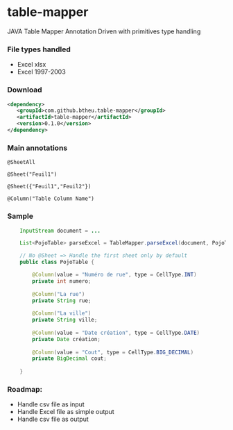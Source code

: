 # table-mapper
JAVA Table Mapper Annotation Driven with primitives type handling

### File types handled
- Excel xlsx
- Excel 1997-2003

### Download
```xml
<dependency>
   <groupId>com.github.btheu.table-mapper</groupId>
   <artifactId>table-mapper</artifactId>
   <version>0.1.0</version>
</dependency>
```

### Main annotations
	@SheetAll
	
	@Sheet("Feuil1")
	
	@Sheet({"Feuil1","Feuil2"})

	@Column("Table Column Name")

### Sample
```java
    InputStream document = ...

    List<PojoTable> parseExcel = TableMapper.parseExcel(document, PojoTable.class);
```

```java
    // No @Sheet => Handle the first sheet only by default
    public class PojoTable {

	    @Column(value = "Numéro de rue", type = CellType.INT)
	    private int numero;
	    
	    @Column("La rue")
	    private String rue;
	    
	    @Column("La ville")
	    private String ville;
	    
	    @Column(value = "Date création", type = CellType.DATE)
	    private Date création;
	    
	    @Column(value = "Cout", type = CellType.BIG_DECIMAL)
	    private BigDecimal cout;
    
    }
```

### Roadmap:
- Handle csv file as input
- Handle Excel file as simple output
- Handle csv file as output
